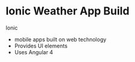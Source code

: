 # Ionic Weather App Build

Ionic
- mobile apps built on web technology
- Provides UI elements
- Uses Angular 4

